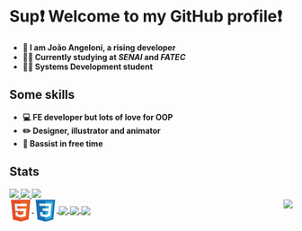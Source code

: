 <h1>Sup❗ Welcome to my GitHub profile❗</h1>
<ul>
  <li><b>👋 I am João Angeloni, a rising developer</b></li>
  <li><b>👨‍🎓 Currently studying at <i>SENAI</i> and <i>FATEC</i></b></li>
  <li><b>👨‍💻 Systems Development student</b></li>
</ul>
<h2>Some skills</h2>
<ul>
  <li><b>💻 FE developer but lots of love for OOP</b></li>
  <li><b>✏️ Designer, illustrator and animator</b></li>
  <li><b>🎸 Bassist in free time</b></li>
 </ul>
 <h2>Stats</h2>
 <div align="left">
  <a href="https://github.com/jaoangeloni">
  <img height="142em" src="https://github-readme-stats.vercel.app/api/top-langs/?username=jaoangeloni&layout=compact&langs_count=7&theme=dark"/>
  <img height="142em" src="https://github-readme-stats.vercel.app/api?username=jaoangeloni&show_icons=true&theme=dark&include_all_commits=true&count_private=true"/>
  <img height="142em" src=https://github-readme-streak-stats.herokuapp.com/?user=jaoangeloni&theme=dark&hide_border=false/>
</div>

<div align="left"> 
  <img align="center" height="40" src="https://raw.githubusercontent.com/devicons/devicon/master/icons/html5/html5-original.svg"/>
  <img align="center" height="40" src="https://raw.githubusercontent.com/devicons/devicon/master/icons/css3/css3-original.svg"/>
  <img align="center" height="40" src="https://raw.githubusercontent.com/jmnote/z-icons/master/svg/c.svg"/>
  <img align="center" height="35" src="https://logodownload.org/wp-content/uploads/2022/04/javascript-logo-1.png"/>
  <img align="center" height="45" src="https://logospng.org/download/java/logo-java-512.png"/>
  <img height="50" src="https://www.pngplay.com/wp-content/uploads/11/Gengar-PNG-Background.png" align="right"/>
 </div>

